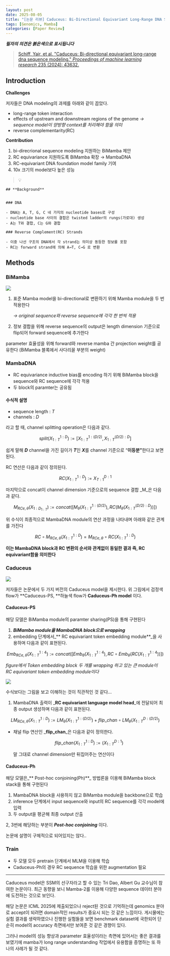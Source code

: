 ```yaml
---
layout: post
date: 2025-08-05
title: "[논문 리뷰] Caduceus: Bi-Directional Equivariant Long-Range DNA Sequence Modeling"
tags: [Genomics, Mamba]
categories: [Paper Review]
---
```


<span class="notion-red">_**필자의 의견은 붉은색으로 표시됩니다**_</span>


> [Schiff, Yair, et al. "Caduceus: Bi-directional equivariant long-range dna sequence modeling." ](https://pmc.ncbi.nlm.nih.gov/articles/PMC12189541/)[_Proceedings of machine learning research_](https://pmc.ncbi.nlm.nih.gov/articles/PMC12189541/)[ 235 (2024): 43632.](https://pmc.ncbi.nlm.nih.gov/articles/PMC12189541/)



## Introduction


**Challenges**


저자들은 DNA modeling의 과제를 아래와 같이 꼽았다.

- long-range token interaction
- effects of upstream and downstream regions of the genome 
_→ sequence model이 양방향 context를 처리해야 함을 의미_
- reverse complementarity(RC)

**Contribution**

1. bi-direcrional sequence modeling 지원하는 BiMamba 제안
1. RC equivariance 지원하도록 BiMamba 확장 → MambaDNA
1. RC-equivariant DNA foundation model family 기여
1. 10x 크기의 model보다 높은 성능

> 💡 


	## **Background**


	### DNA

	- DNA는 A, T, G, C 네 가지의 nucleotide bases로 구성
	- nucleotide base 사이의 결합은 twisted ladder의 rungs(가로대) 생성
	- A는 T와 결합, C는 G와 결합

	### Reverse Complement(RC) Strands

	- 이중 나선 구조의 DNA에서 각 strand는 의미상 동등한 정보를 포함
	- RC는 forward strand에 의해 A→T, C→G 로 변환


## Methods



### BiMamba


![](https://prod-files-secure.s3.us-west-2.amazonaws.com/542b861c-36a8-4051-84e5-8804b6728dba/2c247d59-7815-4980-99f0-8f0d21f445a7/image.png?X-Amz-Algorithm=AWS4-HMAC-SHA256&X-Amz-Content-Sha256=UNSIGNED-PAYLOAD&X-Amz-Credential=ASIAZI2LB4665VTR6ABE%2F20250810%2Fus-west-2%2Fs3%2Faws4_request&X-Amz-Date=20250810T051400Z&X-Amz-Expires=3600&X-Amz-Security-Token=IQoJb3JpZ2luX2VjEJT%2F%2F%2F%2F%2F%2F%2F%2F%2F%2FwEaCXVzLXdlc3QtMiJHMEUCICYlflezrsLaasTFF9ZQrp8tLmSZEfFMjY4GrKq3QHHwAiEAgriWsZmrGkQgD9O9CeTMZQGE%2BngZnAeaLNGGM4jIAmwqiAQIzf%2F%2F%2F%2F%2F%2F%2F%2F%2F%2FARAAGgw2Mzc0MjMxODM4MDUiDH2RSOvq%2FA1pz2oCjSrcAyn%2Bix96AiDFTeeZybmGMKHdAhIfuxa0Ox8AZxgrkfP%2Bz5s2YD1PxLC0K57a2BULTGzRjuZ47lJNjc2v7tKnxRLDneqyjPxgArpIQLXaxPWLGLAZYAZKNcPk3Gx3cpO0BRxUfFJYnWmgsqN08npYLMeSVSu%2FHHSKw%2BSIsWYySSZOj8RkFulJntK8aRNh2deU4Yev7qHybhIHf9e0%2F%2BGFdVRnsC4pzU%2Bw1RART0fWPwtzQFuecA%2Bm9v1D%2Bjlm1bwk1HytX7Er3YebGJ9OhM9Cxbc2XoE3HsqVc5yaYPXJJ6jiW%2FnoNbDuvZUZ0Y1pDgZqwD2QAWzn6MNd%2Fq3g%2BFnHTQ25m09QgRyU8yUuZTnj55UGz0qK0YfSpM6UjU7PGvAGJGvbICIgAKPZtV%2BJqcwkB1Nwo73fBN0SxBLYw%2FA%2B7eNDdwK2DXIedzdA%2Bl54mdvaAmt4YGERsedbz8gI6TfFgka25PcGEoY2TiNst%2BOOS6njKuxjd99ns19WfbXFhqhwI2WCViPaFpbbGA9F13h1Wz0t7k%2BTWvHWn6H4fT4qY5%2B1ZtXBH%2Bq%2BXVvcanz0HWTmREvE2QaBR8q2O6M00%2Bv7sejQUjVmRXayb%2BcjbK%2BW8D1ESojvdo5KuMJkYZ4uMOu34MQGOqUBrjXDYy%2FEwC2AzKD0l%2FDt3eSTWtlHDh6W2WKLDF5ppyBwF9kearPDDRp1%2BXFavkRIdvNHdyBdvEIzl7qyYFfQmu%2FrWRzV7xAfgkP3teM70U5ndj4QxKXhyBc3TGW5Nrt2tYH%2FyDBEerYw14ufxLKtVM7qbf9fwl53UvjWVl8MUeY5UTQZOvc3%2FIv9jRbTMPw%2BbQne1IH6Dc5bHV1V%2BoAlHoZa0nCh&X-Amz-Signature=6cff43da26c37b3191734e0db9efce5c9ae4b0b08c288171f4730b3815594325&X-Amz-SignedHeaders=host&x-amz-checksum-mode=ENABLED&x-id=GetObject)

1. 표준 Mamba model을 bi-directional로 변환하기 위해 Mamba module을 두 번 적용한다

	_→ original sequence와 reverse sequence에 각각 한 번씩 적용_

1. 정보 결합을 위해 reverse sequence의 output은 length dimension 기준으로 flip되어 forward sequence에 추가한다

parameter 효율성을 위해 forward와 reverse mamba 간 projection weight를 공유한다 (BiMamba 블록에서 사다리꼴 부분의 weight)



### MambaDNA

- RC equivariance inductive bias를 encoding 하기 위해 BiMamba block을 sequence와 RC sequence에 각각 적용
- 두 block의 paramter는 공유됨


#### 수식적 설명

- sequence length : _T_
- channels : _D_

라고 할 때,  channel splitting operation은 다음과 같다.


$$
split(X^{1:D}_{1:T}):=[X^{1:(D/2)}_{1:T},X^{(D/2):D}_{1:T}]
$$


<span class="notion-red">쉽게 말해 </span><span class="notion-red">_**D**_</span><span class="notion-red"> channel을 가진 길이가 </span><span class="notion-red">_**T**_</span><span class="notion-red">인 </span><span class="notion-red">_**X**_</span><span class="notion-red">를 channel 기준으로 “</span><span class="notion-red">**이등분”**</span><span class="notion-red">한다고 보면 된다.</span>


RC 연산은 다음과 같이 정의된다.


$$
RC(X^{1:D}_{1:T}):=X^{D:1}_{T:1}
$$


마지막으로 concat이 channel dimension 기준으로의 sequence 결합 _M_은 다음과 같다.


$$
M_{RCe,\theta}(X_{1:D_{1:T}}):=concat([M_{\theta}(X^{1:(D/2)}_{1:T}),RC(M_{\theta}(X^{(D/2):D}_{1:T}))])
$$


위 수식이 최종적으로 MambaDNA module의 연산 과정을 나타내며 아래와 같은 관계를 가진다


$$
RC\circ M_{RCe,\theta}(X^{1:D}_{1:T}) = M_{RCe,\theta} \circ RC(X^{1:D}_{1:T})
$$


**이는 MambaDNA block과 RC 변환의 순서와 관계없이 동일한 결과 즉, RC equivariant함을 의미한다**



### Caduceus


![](https://prod-files-secure.s3.us-west-2.amazonaws.com/542b861c-36a8-4051-84e5-8804b6728dba/f94a60d7-8145-473b-aef9-7c68d3ec604a/image.png?X-Amz-Algorithm=AWS4-HMAC-SHA256&X-Amz-Content-Sha256=UNSIGNED-PAYLOAD&X-Amz-Credential=ASIAZI2LB4665VTR6ABE%2F20250810%2Fus-west-2%2Fs3%2Faws4_request&X-Amz-Date=20250810T051400Z&X-Amz-Expires=3600&X-Amz-Security-Token=IQoJb3JpZ2luX2VjEJT%2F%2F%2F%2F%2F%2F%2F%2F%2F%2FwEaCXVzLXdlc3QtMiJHMEUCICYlflezrsLaasTFF9ZQrp8tLmSZEfFMjY4GrKq3QHHwAiEAgriWsZmrGkQgD9O9CeTMZQGE%2BngZnAeaLNGGM4jIAmwqiAQIzf%2F%2F%2F%2F%2F%2F%2F%2F%2F%2FARAAGgw2Mzc0MjMxODM4MDUiDH2RSOvq%2FA1pz2oCjSrcAyn%2Bix96AiDFTeeZybmGMKHdAhIfuxa0Ox8AZxgrkfP%2Bz5s2YD1PxLC0K57a2BULTGzRjuZ47lJNjc2v7tKnxRLDneqyjPxgArpIQLXaxPWLGLAZYAZKNcPk3Gx3cpO0BRxUfFJYnWmgsqN08npYLMeSVSu%2FHHSKw%2BSIsWYySSZOj8RkFulJntK8aRNh2deU4Yev7qHybhIHf9e0%2F%2BGFdVRnsC4pzU%2Bw1RART0fWPwtzQFuecA%2Bm9v1D%2Bjlm1bwk1HytX7Er3YebGJ9OhM9Cxbc2XoE3HsqVc5yaYPXJJ6jiW%2FnoNbDuvZUZ0Y1pDgZqwD2QAWzn6MNd%2Fq3g%2BFnHTQ25m09QgRyU8yUuZTnj55UGz0qK0YfSpM6UjU7PGvAGJGvbICIgAKPZtV%2BJqcwkB1Nwo73fBN0SxBLYw%2FA%2B7eNDdwK2DXIedzdA%2Bl54mdvaAmt4YGERsedbz8gI6TfFgka25PcGEoY2TiNst%2BOOS6njKuxjd99ns19WfbXFhqhwI2WCViPaFpbbGA9F13h1Wz0t7k%2BTWvHWn6H4fT4qY5%2B1ZtXBH%2Bq%2BXVvcanz0HWTmREvE2QaBR8q2O6M00%2Bv7sejQUjVmRXayb%2BcjbK%2BW8D1ESojvdo5KuMJkYZ4uMOu34MQGOqUBrjXDYy%2FEwC2AzKD0l%2FDt3eSTWtlHDh6W2WKLDF5ppyBwF9kearPDDRp1%2BXFavkRIdvNHdyBdvEIzl7qyYFfQmu%2FrWRzV7xAfgkP3teM70U5ndj4QxKXhyBc3TGW5Nrt2tYH%2FyDBEerYw14ufxLKtVM7qbf9fwl53UvjWVl8MUeY5UTQZOvc3%2FIv9jRbTMPw%2BbQne1IH6Dc5bHV1V%2BoAlHoZa0nCh&X-Amz-Signature=3fb181531b0860927e10365acdf0ed796419e3221798aea75300d1cda3aa9eab&X-Amz-SignedHeaders=host&x-amz-checksum-mode=ENABLED&x-id=GetObject)


저자들은 논문에서 두 가지 버전의 Caduceus model을 제시한다. 위 그림에서 검정색 flow가 **Caduceus-PS, **하늘색 flow가 **Caduceus-Ph model** 이다.



#### Caduceus-PS


해당 모델은 BiMamba module의 paramter sharing(PS)을 통해 구현된다

1. _**BiMamba module을 MambaDNA block으로 wrapping**_
1. embedding 단계에서_** RC equivariant token embedding module**_을 사용하며 다음과 같이 표현된다.

$$
Emb_{RCe,\theta}(X^{1:4}_{1:T}):=concat([Emb_{\theta}(X^{1:4}_{1:T}),RC \circ Emb_{\theta}(RC(X^{1:4}_{1:T}))])
$$


_figure에서 Token embedding block 두 개를 wrapping 하고 있는 큰 module이 RC equivariant token embedding module이다_


![](https://prod-files-secure.s3.us-west-2.amazonaws.com/542b861c-36a8-4051-84e5-8804b6728dba/b175e4da-71eb-4e91-8c23-a06dabe673c9/image.png?X-Amz-Algorithm=AWS4-HMAC-SHA256&X-Amz-Content-Sha256=UNSIGNED-PAYLOAD&X-Amz-Credential=ASIAZI2LB4665VTR6ABE%2F20250810%2Fus-west-2%2Fs3%2Faws4_request&X-Amz-Date=20250810T051400Z&X-Amz-Expires=3600&X-Amz-Security-Token=IQoJb3JpZ2luX2VjEJT%2F%2F%2F%2F%2F%2F%2F%2F%2F%2FwEaCXVzLXdlc3QtMiJHMEUCICYlflezrsLaasTFF9ZQrp8tLmSZEfFMjY4GrKq3QHHwAiEAgriWsZmrGkQgD9O9CeTMZQGE%2BngZnAeaLNGGM4jIAmwqiAQIzf%2F%2F%2F%2F%2F%2F%2F%2F%2F%2FARAAGgw2Mzc0MjMxODM4MDUiDH2RSOvq%2FA1pz2oCjSrcAyn%2Bix96AiDFTeeZybmGMKHdAhIfuxa0Ox8AZxgrkfP%2Bz5s2YD1PxLC0K57a2BULTGzRjuZ47lJNjc2v7tKnxRLDneqyjPxgArpIQLXaxPWLGLAZYAZKNcPk3Gx3cpO0BRxUfFJYnWmgsqN08npYLMeSVSu%2FHHSKw%2BSIsWYySSZOj8RkFulJntK8aRNh2deU4Yev7qHybhIHf9e0%2F%2BGFdVRnsC4pzU%2Bw1RART0fWPwtzQFuecA%2Bm9v1D%2Bjlm1bwk1HytX7Er3YebGJ9OhM9Cxbc2XoE3HsqVc5yaYPXJJ6jiW%2FnoNbDuvZUZ0Y1pDgZqwD2QAWzn6MNd%2Fq3g%2BFnHTQ25m09QgRyU8yUuZTnj55UGz0qK0YfSpM6UjU7PGvAGJGvbICIgAKPZtV%2BJqcwkB1Nwo73fBN0SxBLYw%2FA%2B7eNDdwK2DXIedzdA%2Bl54mdvaAmt4YGERsedbz8gI6TfFgka25PcGEoY2TiNst%2BOOS6njKuxjd99ns19WfbXFhqhwI2WCViPaFpbbGA9F13h1Wz0t7k%2BTWvHWn6H4fT4qY5%2B1ZtXBH%2Bq%2BXVvcanz0HWTmREvE2QaBR8q2O6M00%2Bv7sejQUjVmRXayb%2BcjbK%2BW8D1ESojvdo5KuMJkYZ4uMOu34MQGOqUBrjXDYy%2FEwC2AzKD0l%2FDt3eSTWtlHDh6W2WKLDF5ppyBwF9kearPDDRp1%2BXFavkRIdvNHdyBdvEIzl7qyYFfQmu%2FrWRzV7xAfgkP3teM70U5ndj4QxKXhyBc3TGW5Nrt2tYH%2FyDBEerYw14ufxLKtVM7qbf9fwl53UvjWVl8MUeY5UTQZOvc3%2FIv9jRbTMPw%2BbQne1IH6Dc5bHV1V%2BoAlHoZa0nCh&X-Amz-Signature=674b43666dd2ddfc561eea5ed10119d838fc0cc7aed6d6562ebe8bfa025fae1c&X-Amz-SignedHeaders=host&x-amz-checksum-mode=ENABLED&x-id=GetObject)


<span class="notion-red">수식보다는 그림을 보고 이해하는 것이 직관적인 것 같다…</span>

1. MambaDNA 출력이 _**RC equivariant language model head**_에 전달되어 최종 output 생성하며 다음과 같이 표현된다.

$$
LM_{RCe,\theta}(X^{1:D}_{1:T}):= LM_{\theta}(X^{1:(D/2)}_{1:T})+flip\_chan\circ LM_{\theta}(X^{D:(D/2)}_{1:T})
$$

- 채널 flip 연산인 _**flip\_chan**_은 다음과 같이 정의한다.

	$$
	flip\_chan(X^{1:D}_{1:T}):=(X^{D:1}_{1:T})
	$$


	말 그대로 channel dimension만 뒤집어주는 연산이다



#### Caduceus-Ph


해당 모델은_** Post-hoc conjoining(Ph)**_ 방법론을 이용해 BiMamba block stack을 통해 구현된다

1. MambaDNA block을 사용하지 않고 BiMamba module을 backbone으로 학습
1. inference 단계에서 input sequence와 input의 RC sequence를 각각 model에 입력
1. 두 output을 평균해 최종 output 산출

2, 3번에 해당하는 부분이 _**Post-hoc conjoining**_ 이다.


<span class="notion-red">논문에 설명이 구체적으로 되어있지는 않다..</span>



### Train

- 두 모델 모두 pretrain 단계에서 MLM을 이용해 학습
- Caduceus-Ph의 경우 RC sequence 학습을 위한 augmentation 필요

---


<span class="notion-red">Caduceus model은 SSM의 선구자라고 할 수 있는 Tri Dao, Albert Gu 교수님이 참여한 논문이다. 최근 동향을 보니 Mamba-2를 이용해 다양한 sequence 데이터 분야에 도전하는 것으로 보인다.</span>


<span class="notion-red">해당 논문은 ICML 2025에 제출되었으나 reject된 것으로 기억하는데 genomics 분야로 accept이 되려면 domain적인 results가 중요시 되는 것 같은 느낌이다. 게시물에는 실험 결과를 생략하였으나 진행한 실험들을 보면 benchmark dataset에 국한되어 단순히 model의 accuracy 측면에서만 보여준 것 같은 경향이 있다.</span>


<span class="notion-red">그러나 model의 성능 향상과 parameter 효율성이라는 측면에 있어서는 좋은 결과를 보였기에 mamba가 long range understanding 작업에서 유용함을 증명하는 또 하나의 사례가 될 것 같다.</span>


